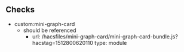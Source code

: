## Checks

- custom:mini-graph-card
    - should be referenced
        - url: /hacsfiles/mini-graph-card/mini-graph-card-bundle.js?hacstag=1512800620110
          type: module
